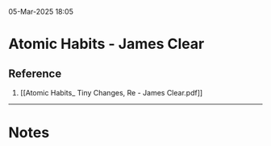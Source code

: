 05-Mar-2025 18:05
# Atomic Habits - James Clear

## Reference

1. [[Atomic Habits_ Tiny Changes, Re - James Clear.pdf]]
---
# Notes
